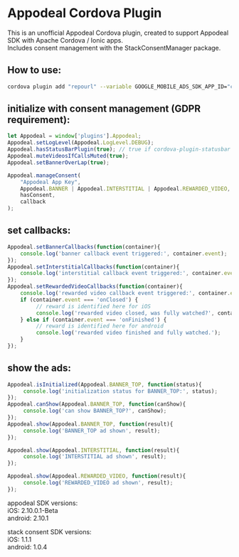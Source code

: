 # Appodeal Cordova Plugin

This is an unofficial Appodeal Cordova plugin, created to support Appodeal SDK with Apache Cordova / Ionic apps.<br>
Includes consent management with the StackConsentManager package.

## How to use:

```bash
cordova plugin add "repourl" --variable GOOGLE_MOBILE_ADS_SDK_APP_ID="ca-app-pub-xxxx~yyyy"
```

## initialize with consent management (GDPR requirement):

```javascript
let Appodeal = window['plugins'].Appodeal;
Appodeal.setLogLevel(Appodeal.LogLevel.DEBUG);
Appodeal.hasStatusBarPlugin(true); // true if cordova-plugin-statusbar is present in the app
Appodeal.muteVideosIfCallsMuted(true);
Appodeal.setBannerOverLap(true);

Appodeal.manageConsent(
    "Appodeal App Key",
    Appodeal.BANNER | Appodeal.INTERSTITIAL | Appodeal.REWARDED_VIDEO,
    hasConsent,
    callback
);
```

## set callbacks:

```javascript
Appodeal.setBannerCallbacks(function(container){
    console.log('banner callback event triggered:', container.event);
});
Appodeal.setInterstitialCallbacks(function(container){
    console.log('interstitial callback event triggered:', container.event);
});
Appodeal.setRewardedVideoCallbacks(function(container){
    console.log('rewarded video callback event triggered:', container.event);
    if (container.event === 'onClosed') {
         // reward is identified here for iOS
         console.log('rewarded video closed, was fully watched?', container.wasFullyWatched);
    } else if (container.event === 'onFinished') {
         // reward is identified here for android
         console.log('rewarded video finished and fully watched.');
    }
});
```

## show the ads:

```javascript
Appodeal.isInitialized(Appodeal.BANNER_TOP, function(status){
     console.log('initialization status for BANNER_TOP:', status);
});
Appodeal.canShow(Appodeal.BANNER_TOP, function(canShow){
     console.log('can show BANNER_TOP?', canShow);
});
Appodeal.show(Appodeal.BANNER_TOP, function(result){
     console.log('BANNER_TOP ad shown', result);
});

Appodeal.show(Appodeal.INTERSTITIAL, function(result){
     console.log('INTERSTITIAL ad shown', result);
});

Appodeal.show(Appodeal.REWARDED_VIDEO, function(result){
     console.log('REWARDED_VIDEO ad shown', result);
});
```

appodeal SDK versions:<br>
iOS: 2.10.0.1-Beta<br>
android: 2.10.1

stack consent SDK versions:<br>
iOS: 1.1.1<br>
android: 1.0.4
